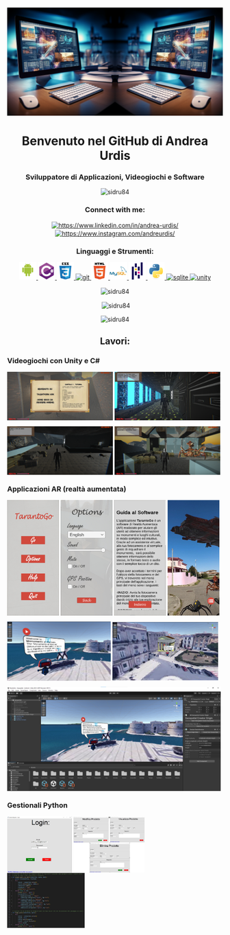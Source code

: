 ![logo](https://github.com/Sidru84/Sidru84/blob/main/immaginepostaz.png)
<h1 align="center">Benvenuto nel GitHub di Andrea Urdis</h1>
<h3 align="center">Sviluppatore di Applicazioni, Videogiochi e Software</h3>

<p align="center"> <img src="https://komarev.com/ghpvc/?username=sidru84&label=Profile%20views&color=0e75b6&style=flat" alt="sidru84" /> </p>
<h3 align="center">Connect with me:</h3>
<p align="center">
<a href="https://linkedin.com/in/andrea-urdis/" target="blank"><img align="center" src="https://raw.githubusercontent.com/rahuldkjain/github-profile-readme-generator/master/src/images/icons/Social/linked-in-alt.svg" alt="https://www.linkedin.com/in/andrea-urdis/" height="30" width="40" /></a>
<a href="https://instagram.com/andreurdis/" target="blank"><img align="center" src="https://raw.githubusercontent.com/rahuldkjain/github-profile-readme-generator/master/src/images/icons/Social/instagram.svg" alt="https://www.instagram.com/andreurdis/" height="30" width="40" /></a>
</p>

<h3 align="center">Linguaggi e Strumenti:</h3>
<p align="center"> <a href="https://developer.android.com" target="_blank" rel="noreferrer"> <img src="https://raw.githubusercontent.com/devicons/devicon/master/icons/android/android-original-wordmark.svg" alt="android" width="40" height="40"/> </a> <a href="https://www.w3schools.com/cs/" target="_blank" rel="noreferrer"> <img src="https://raw.githubusercontent.com/devicons/devicon/master/icons/csharp/csharp-original.svg" alt="csharp" width="40" height="40"/> </a> <a href="https://www.w3schools.com/css/" target="_blank" rel="noreferrer"> <img src="https://raw.githubusercontent.com/devicons/devicon/master/icons/css3/css3-original-wordmark.svg" alt="css3" width="40" height="40"/> </a> <a href="https://git-scm.com/" target="_blank" rel="noreferrer"> <img src="https://www.vectorlogo.zone/logos/git-scm/git-scm-icon.svg" alt="git" width="40" height="40"/> </a> <a href="https://www.w3.org/html/" target="_blank" rel="noreferrer"> <img src="https://raw.githubusercontent.com/devicons/devicon/master/icons/html5/html5-original-wordmark.svg" alt="html5" width="40" height="40"/> </a> <a href="https://www.mysql.com/" target="_blank" rel="noreferrer"> <img src="https://raw.githubusercontent.com/devicons/devicon/master/icons/mysql/mysql-original-wordmark.svg" alt="mysql" width="40" height="40"/> </a> <a href="https://pandas.pydata.org/" target="_blank" rel="noreferrer"> <img src="https://raw.githubusercontent.com/devicons/devicon/2ae2a900d2f041da66e950e4d48052658d850630/icons/pandas/pandas-original.svg" alt="pandas" width="40" height="40"/> </a> <a href="https://www.python.org" target="_blank" rel="noreferrer"> <img src="https://raw.githubusercontent.com/devicons/devicon/master/icons/python/python-original.svg" alt="python" width="40" height="40"/> </a> <a href="https://www.sqlite.org/" target="_blank" rel="noreferrer"> <img src="https://www.vectorlogo.zone/logos/sqlite/sqlite-icon.svg" alt="sqlite" width="40" height="40"/> </a> <a href="https://unity.com/" target="_blank" rel="noreferrer"> <img src="https://www.vectorlogo.zone/logos/unity3d/unity3d-icon.svg" alt="unity" width="40" height="40"/> </a> </p>


<p align="center"><img align="center" src="https://github-readme-stats.vercel.app/api/top-langs?username=sidru84&show_icons=true&locale=en&layout=compact" alt="sidru84" /></p>

<p align="center">&nbsp;<img align="center" src="https://github-readme-stats.vercel.app/api?username=sidru84&show_icons=true&locale=en" alt="sidru84" /></p>

<p align="center"><img align="center" src="https://github-readme-streak-stats.herokuapp.com/?user=sidru84&" alt="sidru84" /></p>

<h2 align="center">Lavori:</h2>
<h3 align="left">Videogiochi con Unity e C#</h3>

<p> 
  <img src="https://github.com/Sidru84/Sidru84/blob/main/Gioco1.png" alt="foto Gioco1" align="center" width="49%em"/> 
  <img src="https://github.com/Sidru84/Sidru84/blob/main/Gioco2-600x275.png" alt="foto Gioco2" align="center" width="49%em"/>
</p>
<p>
  <img src="https://github.com/Sidru84/Sidru84/blob/main/Gioco3.png" alt="foto Gioco3" align="center" width="49%em"/>
  <img src="https://github.com/Sidru84/Sidru84/blob/main/Gioco4.png" alt="foto Gioco4" align="center" width="49%em"/>
</p>

<h3 align="left">Applicazioni AR (realtà aumentata)</h3>

<p> 
  <img src="https://github.com/Sidru84/Sidru84/blob/main/menu%20principale.jpg" alt="foto Menu1" align="center" width="24%em"/> 
  <img src="https://github.com/Sidru84/Sidru84/blob/main/Menu2.jpg" alt="foto Menu2" align="center" width="24%em"/>
  <img src="https://github.com/Sidru84/Sidru84/blob/main/guida%20help%20ingl.jpg" alt="foto Menu3" align="center" width="24%em"/>
  <img src="https://github.com/Sidru84/Sidru84/blob/main/App%20AR%201.jpg" alt="foto Menu4" align="center" width="24%em"/>
</p>

<p> 
  <img src="https://github.com/Sidru84/Sidru84/blob/main/Assistente%20Virtuale.png" alt="foto Menu1" align="center" width="48%em"/> 
  <img src="https://github.com/Sidru84/Sidru84/blob/main/Tempio%20Poseidone.png" alt="foto Menu2" align="center" width="49%em"/>
</p>

<p> 
  <img src="https://github.com/Sidru84/Sidru84/blob/main/Monumento%20marinai%2012.png" alt="foto Menu1" align="center" width="99%em"/> 
</p>

<h3 align="left">Gestionali Python</h3>

<p> 
  <img src="https://github.com/Sidru84/Sidru84/blob/main/07-login.jpg" alt="foto python1" align="center" width="30%em"/> 
  <img src="https://github.com/Sidru84/Sidru84/blob/main/17-3foto.jpg" alt="foto python2" align="center" width="33%em"/>
  <img src="https://github.com/Sidru84/Sidru84/blob/main/24-query.jpg" alt="foto python3" align="center" width="36%em"/>
</p>
